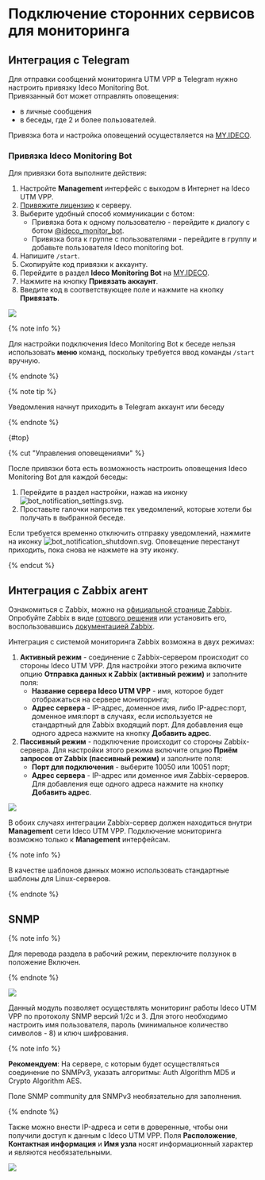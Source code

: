 # Подключение сторонних сервисов для мониторинга

## Интеграция с Telegram

Для отправки сообщений мониторинга UTM VPP в Telegram нужно настроить привязку Ideco Monitoring Bot.\
Привязанный бот может отправлять оповещения:
* в личные сообщения
* в беседы, где 2 и более пользователей.

Привязка бота и настройка оповещений осуществляется на [MY.IDECO](https://my.ideco.ru/).

### Привязка Ideco Monitoring Bot

Для привязки бота выполните действия:

1. Настройте **Management** интерфейс c выходом в Интернет на Ideco UTM VPP.
2. [Привяжите лицензию](../../initial-setup/initial-setup-web.md#registraciya-servera) к серверу.
3. Выберите удобный способ коммуникации с ботом:
   * Привязка бота к одному пользователю - перейдите к диалогу с ботом [@ideco\_monitor\_bot](https://telegram.im/@ideco_monitor_bot).
   * Привязка бота к группе с пользователями - перейдите в группу и добавьте пользователя Ideco monitoring bot.
4. Напишите `/start`.
5. Скопируйте код привязки к аккаунту.
6. Перейдите в раздел **Ideco Monitoring Bot** на [MY.IDECO](https://my.ideco.ru/#/ideco-monitoring-bot).
7. Нажмите на кнопку **Привязать аккаунт**.
8. Введите код в соответствующее поле и нажмите на кнопку **Привязать**.

![](../../../_images/connection-external-services1.png)

{% note info %}

Для настройки подключения Ideco Monitoring Bot к беседе нельзя использовать **меню** команд, поскольку требуется ввод команды `/start` вручную.

{% endnote %}

{% note tip %}

Уведомления начнут приходить в Telegram аккаунт или беседу

{% endnote %}

{#top}

{% cut "Управления оповещениями" %}

После привязки бота есть возможность настроить оповещения Ideco Monitoring Bot для каждой беседы:
1. Перейдите в раздел настройки, нажав на иконку ![bot\_notification\_settings.svg](../../../_images/bot-notification-settings.svg).
2. Проставьте галочки напротив тех уведомлений, которые хотели бы получать в выбранной беседе.

Если требуется временно отключить отправку уведомлений, нажмите на иконку ![bot\_notification\_shutdown.svg](../../../_images/bot-notification-shutdown.svg). Оповещение перестанут приходить, пока снова не нажмете на эту иконку.

{% endcut %}

## Интеграция с Zabbix агент
Ознакомиться с Zabbix, можно на [официальной странице Zabbix](https://www.zabbix.com/ru/).
Опробуйте Zabbix в виде [готового решения](https://www.zabbix.com/documentation/6.2/en/manual/appliance) или установить его, воспользовавшись [документацией Zabbix](https://www.zabbix.com/documentation/current/en/manual).

Интеграция с системой мониторинга Zabbix возможна в двух режимах:

1. **Активный режим** - соединение с Zabbix-сервером происходит со стороны Ideco UTM VPP. Для настройки этого режима включите опцию **Отправка данных к Zabbix (активный режим)** и заполните поля:
   * **Название сервера Ideco UTM VPP** - имя, которое будет отображаться на сервере мониторинга;
   * **Адрес сервера** - IP-адрес, доменное имя, либо IP-адрес:порт, доменное имя:порт в случаях, если используется не стандартный для Zabbix входящий порт. Для добавления еще одного адреса нажмите на кнопку **Добавить адрес**.
2. **Пассивный режим** - подключение происходит со стороны Zabbix-сервера. Для настройки этого режима включите опцию **Приём запросов от Zabbix (пассивный режим)** и заполните поля:
   * **Порт для подключения** - выберите 10050 или 10051 порт;
   * **Адрес сервера** - IP-адрес или доменное имя Zabbix-серверов. Для добавления еще одного адреса нажмите на кнопку **Добавить адрес**.

![](../../../_images/connection-external-services2.png)

В обоих случаях интеграции Zabbix-сервер должен находиться внутри **Management** сети Ideco UTM VPP. Подключение мониторинга возможно только к **Management** интерфейсам.

{% note info %}

В качестве шаблонов данных можно использовать стандартные шаблоны для Linux-серверов.

{% endnote %}

## SNMP

{% note info %}

Для перевода раздела в рабочий режим, переключите ползунок в положение Включен.

{% endnote %}

![](../../../_images/connection-external-services3.gif)

Данный модуль позволяет осуществлять мониторинг работы Ideco UTM VPP по протоколу SNMP версий 1/2c и 3. Для этого необходимо настроить имя пользователя, пароль (минимальное количество символов - 8) и ключ шифрования.

{% note info %}

**Рекомендуем**: На сервере, с которым будет осуществляться соединение по SNMPv3, указать алгоритмы: Auth Algorithm MD5 и Crypto Algorithm AES.

Поле SNMP community для SNMPv3 необязательно для заполнения.

{% endnote %}

Также можно внести IP-адреса и сети в доверенные, чтобы они получили доступ к данным с Ideco UTM VPP. Поля **Расположение**, **Контактная информация** и **Имя узла** носят информационный характер и являются необязательными.

![](../../../_images/connection-external-services4.png)